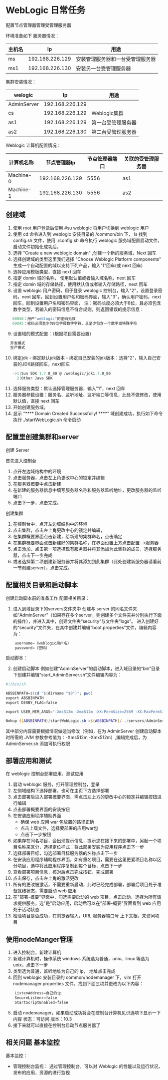 # WebLogic 日常任务

配置节点管理器管理受管理服务器

环境准备如下
服务器情况：

|主机名|Ip|用途|
|----- |-----|----|
| ms |192.168.226.129|安装管理服务器和一台受管理服务器|
| ms1|192.168.226.130|     安装另一台受管理服务器    |

集群安装情况：

| welogic | Ip |用途|
|   ----  |  ----  |  ----  |
|   AdminServer  |  192.168.226.129  |    |
|   cs   |  192.168.226.129  |  Weblogic集群  |
|   as1  |  192.168.226.129  |  第一台受管理服务器  |
|   as2  |  192.168.226.130  |  第二台受管理服务器  |


Weblogic 计算机配置情况：


| 计算机名称 | 节点管理器Ip |节点管理器端口|关联的受管理服务器|
| ------   | ------  | -----  | ----- |
| Machine-0 |192.168.226.129|5556|as1|
| Machine-1 |192.168.226.130|5556|as2|



## 创建域

1. 使用 root 用户登录后使用 #su weblogic 将用户切换到 weblogic 用户
2. 使用 cd 命令进入到 weblogic 安装目录的 /common/bin 下， ls 找到 config.sh 文件，使用 ./config.sh 命令执行 weblogic 服务域配置启动文件，启动文件初始化成功后，
3. 选择 "Create a new weblogic domain" ,创建一个新的服务域，Next 回车
4. 选择创建域的类型这里我们选择 "Choose Weblogic Platform components" 生成一个自动配置的域以支持下列产品，输入"1"回车(或 next 回车)
5. 选择应用模板类型，直接 next 回车
6. 指定 domin 域的名称， 使用默认值或者输入域名称，next 回车
7. 指定 domin 域的存储路径，使用默认值或者输入存储路径，next 回车
8. 设置 weblogic 用户密码，用于登录 weblogic 控制台，输入"2"，设置登录密码，next 回车，回到设置用户名和密码界面，输入"3"，确认用户密码，next 回车，回到设置用户名和密码界面，
注：密码长度必须大于8位，且必须包含数字类型，若输入的密码信息不符合规则，则返回错误的提示信息：

 ```powershell
    60050：用户"weblogic"的密码无效
    60045：密码必须至少为8位字母数字字符，且至少包含一个数字或特殊字符
 ```

9. 设置域的模式配置：（根据项目需要设置）

 ```powershell
   开发模式 
   生产模式
 ```
 
10.  绑定jdk
    - 绑定默认jdk版本
    - 绑定自己安装的jdk版本：选择"2"，输入自己安装的JDK路径回车，next回车

 ```powershell
    ->1|Sun SDK 1.7.0_80 @ /weblogic/jdk1.7.0_80
      2|Other Java SDK
 ```

11.  选择服务类型：默认选择管理服务器，输入"1"，next 回车
12.  服务器参数设置：服务名、监听地址、监听端口等信息，此处不做修改，使用默认值，直接 next 回车
13.  开始创建服务域。
14.  显示 "**** Domain Created Successfully! ****" 域创建成功，执行如下命令
执行 ./startWebLogic.sh 命令启动

## 配置里创建集群和server

创建 Server

首先进入控制台
1. 点开左边域结构中的环境
2. 点击服务器，点击左上角更改中心的锁定并编辑
3. 在服务器概要中点击新建
4. 在新建的服务器信息中填写服务器名称和服务器监听地址，更改服务器的监听端口
5. 点击下一步，点击完成。
   
创建集群

1. 在控制台中，点开左边域结构中的环境
2. 点击集群，点击左上角更改中心的锁定并编辑，
3. 在集群概要界面点击新建，给新建的集群命名，点击确定
4. 在集群概要界面点击新建好的集群名称，在界面设置上方点击配置-->服务器
5. 点击添加，点击第一项选择现有服务器并将其添加为此集群的成员，选择服务器，点击下一步完成
6. 或者选择第二项创建新服务器并将其添加到此集群（此处创建新服务器请看前一节创建server），点击完成。

## 配置相关目录和启动脚本

创建启动脚本前的准备工作
配置相关目录：

1. 进入到域目录下的servers文件夹中
创建与 server 的同名文件夹如“AdminServer”（如果存在多个server，则创建多个文件夹并分别执行下面的操作），并进入其中，创建文件夹“security”与文件夹“logs”。
进入创建好的“security”文件夹，在其中创建并编辑“boot.properties”文件，编辑内容为：

```powershell
    username=（weblogic用户名）
    password=（密码）
```

启动脚本：

2. 创建启动脚本
例如创建“AdminServer”的启动脚本，进入域目录的“bin”目录下创建并编辑“start_AdminServer.sh”文件编辑内容为：

```powershell
#!/bin/sh

ABSBINPATH=$(cd "$(dirname "$0")"; pwd)
export ABSBINPATH
export DERBY_FLAG=false	

export USER_MEM_ARGS="-Xms512m -Xmx512m -XX:PermSize=256M -XX:MaxPermSize=512m -XX:+HeapDumpOnOutOfMemoryError -Djava.security.egd=file:/dev/./urandom"

Nohup ${ABSBINPATH}/startWebLogic.sh >${ABSBINPATH}/../servers/AdminServer/logs/nohup.out 2>&1 &
```

其中部分内容需要根据情况做适当修改（例如，在为 AdminServer 创建启动脚本时所需的 JVM 参数参考值为：-Xms512m -Xmx512m）,编辑完成后，为 AdminServer.sh 添加可执行权限


## 部署应用和测试

在 weblogic 控制台部署应用、测试应用

1. 启动 weblogic 服务，打开管理控制台，登录
2. 左侧域结构下选择部署，也可在主页下方选择部署
3. 点击部署后进入部署概要界面，需点击左上方的更改中心的锁定并编辑按钮进行编辑
4. 点击部署概要界面的安装按钮
5. 在安装应用程序辅助界面
    - 确保 web 应用 war 包放置的路径正确
    - 点击上载文件，选择要部署的应用war包
    - 点击下一步按钮
6. 如果存在同名项目，会出现提示信息，提示您在接下来的部署中，另起一个项目名称来区分，选择定位样式：将此部署安装为应用程序点击下一步
7. 选择部署目标，勾选部署目标服务器的名称点击下一步
8. 在安装应用程序辅助程序界面，如有重名项目，需要在这里更爱项目名称以区分项目，选中将此应用程序复制到每个目标，点击下一步
9.  查看部署项目信息，核对后点击完成按钮，完成部署
10. 点击保存，点击左上角的激活更改
11. 所有的更改被激活，不需要重新启动，此时已经完成部署，部署后项目处于准备就绪状态，需要启动 web 应用
12. 在"部署-概要"界面中，勾选需要启动的 web 项目，点击启动，选择为所有请求提供服务，选"是"启动应用，启动后可以在"部署-概要"界面看到 web 应用处于活动状态
13. 检验项目是否成功，在浏览器输入，URL 服务器端口号 上下文根，来访问项目

## 使用nodeManger管理

1. 进入控制台，新建计算机
2. 新建计算机时，操作系统 windows 系统选为普通，unix、linux 等选为 unix，点击下一步
3. 类型选为普通，监听地址为自己的 ip， 地址点击完成
4. 回到 weblogic 安装目录的 common/nodemanager 下，vim 打开 nodemanager.properties 文件，找到下面三项并更改为以下内容：
   
```powershell
    ListenAddress=自己的ip
    SecureListenr=false
    StartScriptEnabled=false
```

5. 启动 nodemanager，如果启动成功将会在控制台计算机见识选项下显示一下内容
状态：可访问
版本：10.3
6. 接下来就可以直接在控制台启动节点服务器了

## 相关问题 基本监控

基本监控：
  - 管理控制台监视：
    通过管理控制台，可以对 Weblogic 的性能以及运行状况，发布的应用，资源的进行监视
